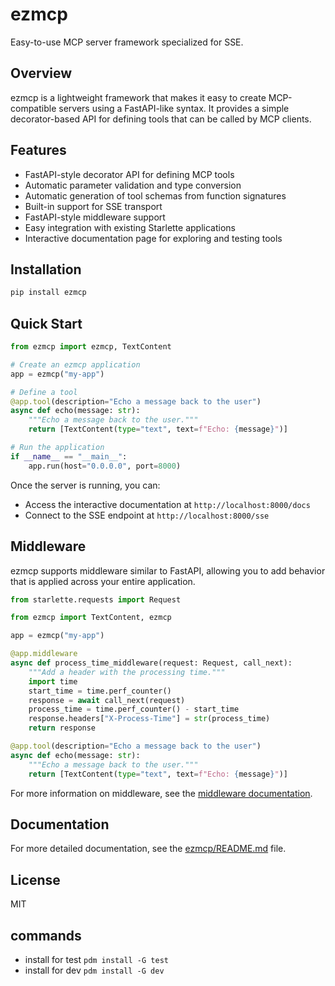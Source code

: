 # ezmcp

Easy-to-use MCP server framework specialized for SSE.

## Overview

ezmcp is a lightweight framework that makes it easy to create MCP-compatible servers using a FastAPI-like syntax. It provides a simple decorator-based API for defining tools that can be called by MCP clients.

## Features

- FastAPI-style decorator API for defining MCP tools
- Automatic parameter validation and type conversion
- Automatic generation of tool schemas from function signatures
- Built-in support for SSE transport
- FastAPI-style middleware support
- Easy integration with existing Starlette applications
- Interactive documentation page for exploring and testing tools

## Installation

```bash
pip install ezmcp
```

## Quick Start

```python
from ezmcp import ezmcp, TextContent

# Create an ezmcp application
app = ezmcp("my-app")

# Define a tool
@app.tool(description="Echo a message back to the user")
async def echo(message: str):
    """Echo a message back to the user."""
    return [TextContent(type="text", text=f"Echo: {message}")]

# Run the application
if __name__ == "__main__":
    app.run(host="0.0.0.0", port=8000)
```

Once the server is running, you can:
- Access the interactive documentation at `http://localhost:8000/docs`
- Connect to the SSE endpoint at `http://localhost:8000/sse`

## Middleware

ezmcp supports middleware similar to FastAPI, allowing you to add behavior that is applied across your entire application.

```python
from starlette.requests import Request

from ezmcp import TextContent, ezmcp

app = ezmcp("my-app")

@app.middleware
async def process_time_middleware(request: Request, call_next):
    """Add a header with the processing time."""
    import time
    start_time = time.perf_counter()
    response = await call_next(request)
    process_time = time.perf_counter() - start_time
    response.headers["X-Process-Time"] = str(process_time)
    return response

@app.tool(description="Echo a message back to the user")
async def echo(message: str):
    """Echo a message back to the user."""
    return [TextContent(type="text", text=f"Echo: {message}")]
```

For more information on middleware, see the [middleware documentation](docs/middleware.md).

## Documentation

For more detailed documentation, see the [ezmcp/README.md](ezmcp/README.md) file.

## License

MIT

## commands

- install for test `pdm install -G test`
- install for dev `pdm install -G dev`
